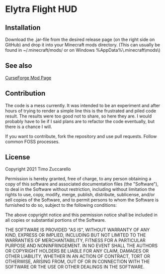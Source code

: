 # Elytra Flight HUD

## Installation

Download the .jar-file from the desired release page (on the right side on GitHub) and drop it into your Minecraft mods directory. (This can usually be found in ~/.minecraft/mods/ or on Windows %AppData%\\.minecraft\\mods\\)

## See also
[CurseForge Mod Page](https://www.curseforge.com/minecraft/mc-mods/elytra-flight-hud/)

## Contribution

The code is a mess currently. It was intended to be an experiment and after hours of trying to render a simple line this is the frustrated and piled code result. The results were too good not to share, so here they are. I would probably have to lie if I said plans are to refactor the code eventually, but there is a chance I will.

If you want to contribute, fork the repository and use pull requests. Follow common FOSS processes.

## License

Copyright 2021 Timo Zuccarello

Permission is hereby granted, free of charge, to any person obtaining a copy of this software and associated documentation files (the "Software"), to deal in the Software without restriction, including without limitation the rights to use, copy, modify, merge, publish, distribute, sublicense, and/or sell copies of the Software, and to permit persons to whom the Software is furnished to do so, subject to the following conditions:

The above copyright notice and this permission notice shall be included in all copies or substantial portions of the Software.

THE SOFTWARE IS PROVIDED "AS IS", WITHOUT WARRANTY OF ANY KIND, EXPRESS OR IMPLIED, INCLUDING BUT NOT LIMITED TO THE WARRANTIES OF MERCHANTABILITY, FITNESS FOR A PARTICULAR PURPOSE AND NONINFRINGEMENT. IN NO EVENT SHALL THE AUTHORS OR COPYRIGHT HOLDERS BE LIABLE FOR ANY CLAIM, DAMAGES OR OTHER LIABILITY, WHETHER IN AN ACTION OF CONTRACT, TORT OR OTHERWISE, ARISING FROM, OUT OF OR IN CONNECTION WITH THE SOFTWARE OR THE USE OR OTHER DEALINGS IN THE SOFTWARE.
